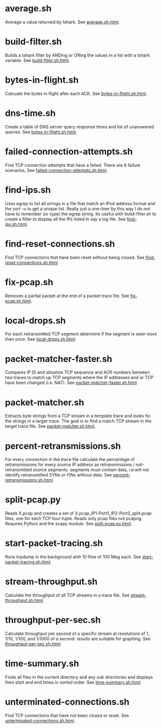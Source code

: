 average.sh
==========
Average a value returned by tshark. See [average.sh.html](http://htmlpreview.github.com/?https://github.com/noahdavids/packet-analysis/blob/master/average.sh.html).

build-filter.sh
===============
Builds a tshark filter by ANDing or ORing the values in a list with a tshark variable. See [build-filter.sh.html](http://htmlpreview.github.com/?https://github.com/noahdavids/packet-analysis/blob/master/build-filter.sh.html).

bytes-in-flight.sh
==================
Calcuate the bytes in flight after each ACK. See [bytes-in-flight.sh.html](http://htmlpreview.github.com/?https://github.com/noahdavids/packet-analysis/blob/master/bytes-in-flight.sh.html).

dns-time.sh
===========
Create a table of DNS server query response times and list of unanswered queries. See [bytes-in-flight.sh.html](http://htmlpreview.github.com/?https://github.com/noahdavids/packet-analysis/blob/master/dns-time.sh.html).

failed-connection-attempts.sh
=============================
Find TCP connection attempts that have a failed. There are 6 failure scenarios, See [failed-connection-attempts.sh.html](http://htmlpreview.github.com/?https://github.com/noahdavids/packet-analysis/blob/master/failed-connection-attempts.sh.html).

find-ips.sh
===========
Uses egrep to list all strings in a file that match an IPv4 address format and the sort -u to get a unique list. Really just a one-liner by this way I do not have to remember (or type) the egrep string. Its useful with build-filter.sh to create a filter to display all the IPs listed in say a log file. See [find-ips.sh.html](http://htmlpreview.github.com/?https://github.com/noahdavids/packet-analysis/blob/master/find-ips.sh.html).

find-reset-connections.sh
=========================
Find TCP connections that have been reset without being closed. See [find-reset-connections.sh.html](http://htmlpreview.github.com/?https://github.com/noahdavids/packet-analysis/blob/master/find-reset-connections.sh.html).

fix-pcap.sh
===========
Removes a partial packet at the end of a packet trace file. See [fix-pcap.sh.html](http://htmlpreview.github.com/?https://github.com/noahdavids/packet-analysis/blob/master/fix-pcap.sh.html).

local-drops.sh
==============
For each retransmitted TCP segment determine if the segment is seen more than once. See [local-drops.sh.html](http://htmlpreview.github.com/?https://github.com/noahdavids/packet-analysis/blob/master/local-drops.sh.html).

packet-matcher-faster.sh
========================
Compares IP ID and absolute TCP sequence and ACK numbers between two traces to match up TCP segments where the IP addresses and or TCP have been changed (i.e. NAT). See [packet-matcher-faster.sh.html](http://htmlpreview.github.com/?https://github.com/noahdavids/packet-analysis/blob/master/packet-matcher-faster.sh.html).

packet-matcher.sh
=================
Extracts byte strings from a TCP stream in a template trace and looks for the strings in a target trace. The goal is to find a match TCP stream in the target trace file. See [packet-matcher.sh.html](http://htmlpreview.github.com/?https://github.com/noahdavids/packet-analysis/blob/master/packet-matcher.sh.html).

percent-retransmissions.sh
==========================
For every connection in the trace file calculate the percentage of retransmissions for every source IP address as retransmissions / not-retransmitted source segments. segments must contain data, i.e.will not identify retransmitted SYNs or FINs without data. See [percent-retransmissions.sh.html](http://htmlpreview.github.com/?https://github.com/noahdavids/packet-analysis/blob/master/percent-retransmissions.sh.html).

split-pcap.py
=============
Reads X.pcap and creates a set of X.pcap_IP1-Port1_IP2-Port2_split.pcap files, one for each TCP four-tuple. Reads only pcap files not pcapng. Requires Python and the scapy module. See [split-pcap.py.html](http://htmlpreview.github.com/?https://github.com/noahdavids/packet-analysis/blob/master/split-pcap.py.html).

start-packet-tracing.sh
=======================
Runs tcpdump in the background with 10 files of 100 Meg each. See [start-packet-tracing.sh.html](http://htmlpreview.github.com/?https://github.com/noahdavids/packet-analysis/blob/master/start-packet-tracing.sh.html).

stream-throughput.sh
====================
Calculate the throughput of all TCP streams in a trace file. See [stream-throughput.sh.html](http://htmlpreview.github.com/?https://github.com/noahdavids/packet-analysis/blob/master/stream_throughput.sh.html).

throughput-per-sec.sh
=====================
Calculate throughput per second of a specific stream at resolutions of 1, 1/10, 1/100, and 1/1000 of a second. results are suitable for graphing. See [throughput-per-sec.sh.html](http://htmlpreview.github.com/?https://github.com/noahdavids/packet-analysis/blob/master/throughput-per-sec.sh.html).

time-summary.sh
===============
Finds all files in the current directory and any sub directories and displays then start and end times in sorted order. See [time-summary.sh.html](http://htmlpreview.github.com/?https://github.com/noahdavids/packet-analysis/blob/master/time-summary.sh.html).

unterminated-connections.sh
===========================
Find TCP connections that have not been closed or reset. See [unterminated-connections.sh.html](http://htmlpreview.github.com/?https://github.com/noahdavids/packet-analysis/blob/master/unterminated-connections.sh.html).

